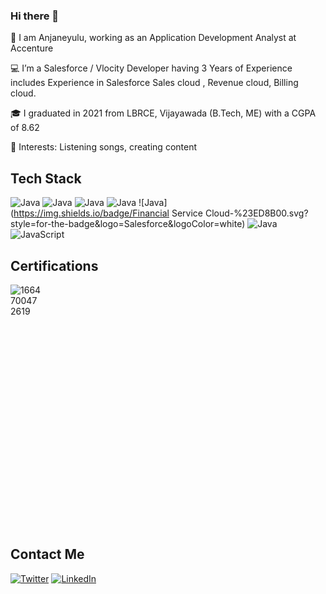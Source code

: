 ### Hi there 👋
🔭  I am Anjaneyulu, working as an Application Development Analyst at Accenture 

💻 I’m a Salesforce / Vlocity Developer having 3 Years of Experience includes Experience in Salesforce Sales cloud , Revenue cloud, Billing cloud.

🎓 I graduated in 2021 from LBRCE, Vijayawada (B.Tech, ME) with a CGPA of 8.62

💞️ Interests: Listening songs, creating content
  
## Tech Stack 

![Java](https://img.shields.io/badge/Salesforce-%23ED8B00.svg?style=for-the-badge&logo=Salesforce&logoColor=blue)
![Java](https://img.shields.io/badge/Vlocity-%23ED8B00.svg?style=for-the-badge&logo=Vlocity&logoColor=orange)
![Java](https://img.shields.io/badge/SalesCloud-%23ED8B00.svg?style=for-the-badge&logo=Salesforce&logoColor=white)
![Java](https://img.shields.io/badge/BillingCloud-%23ED8B00.svg?style=for-the-badge&logo=Salesforce&logoColor=white)
![Java](https://img.shields.io/badge/Financial Service Cloud-%23ED8B00.svg?style=for-the-badge&logo=Salesforce&logoColor=white)
![Java](https://img.shields.io/badge/java-%23ED8B00.svg?style=for-the-badge&logo=java&logoColor=white)
![JavaScript](https://img.shields.io/badge/javascript-%23323330.svg?style=for-the-badge&logo=javascript&logoColor=%23F7DF1E)

## Certifications
<div style="width: 10%; height: 10%">
  
 ![1664700472619](https://user-images.githubusercontent.com/111300835/201589152-d86f0f48-2fda-4617-ad37-d221207ab04d.jpg)

  
</div>


## Contact Me
[![Twitter](https://img.shields.io/badge/Twitter-1DA1F2?style=for-the-badge&logo=twitter&logoColor=white)](https://twitter.com/AnjaneyuluPath6)
[![LinkedIn](https://img.shields.io/badge/LinkedIn-0077B5?style=for-the-badge&logo=linkedin&logoColor=white)](https://www.linkedin.com/in/anjaneyulu-pathi/)

